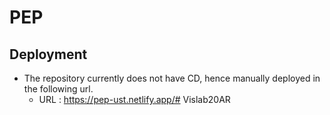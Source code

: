 # PEP
## Deployment
- The repository currently does not have CD, hence manually deployed in the following url.
    - URL : https://pep-ust.netlify.app/# Vislab20AR

